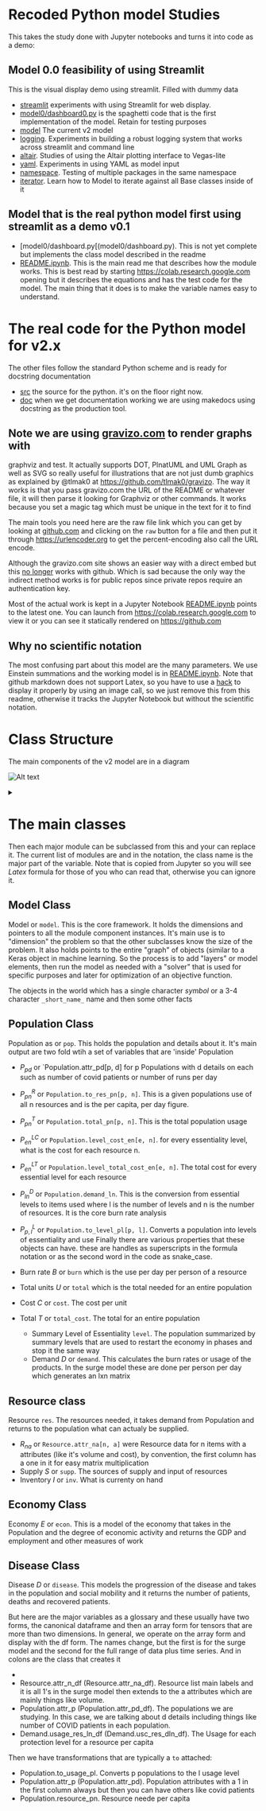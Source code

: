 # Recoded Python model Studies

This takes the study done with Jupyter notebooks and turns it into code as a
demo:

## Model 0.0 feasibility of using Streamlit
This is the visual display demo using streamlit. Filled with dummy data

- [streamlit](streamlit) experiments with using Streamlit for web display.
- [model0/dashboard0.py](model0/dashboard0.py) is the spaghetti code that is the first implementation of the
  model. Retain for testing purposes
- [model](model) The current v2 model
- [logging](logging). Experiments in building a robust logging system that works
  across streamlit and command line
- [altair](altair). Studies of using the Altair plotting interface to Vegas-lite
- [yaml](yaml). Experiments in using YAML as model input
- [namespace](namespace). Testing of multiple packages in the same namespace
- [iterator](iterator). Learn how to Model to iterate against all Base classes
    inside of it

## Model that is the real python model first using streamlit as a demo v0.1

- [model0/dashboard.py[(model0/dashboard.py). This is not yet complete but
  implements the class model described in the readme
- [README.ipynb](README.ipynb). This is the main read me that describes how the
  module works. This is best read by starting https://colab.research.google.com
opening but it describes the equations and has the test code for the model.
 The main thing that it does is to make the variable names easy to understand.


# The real code for the Python model for v2.x
The other files follow the standard Python scheme and is ready for docstring
documentation
- [src](src) the source for the python. it's on the floor right now.
- [doc](doc) when we get documentation working we are using makedocs using
  docstring as the production tool.

## Note we are using [gravizo.com](https://gravizo.com) to render graphs with
graphviz and test. It actually supports DOT, PlnatUML and UML Graph as well as
SVG so really useful for illustrations that are not just dumb graphics as
explained by @tlmak0 at https://github.com/tlmak0/gravizo. The way it works is
that you pass gravizo.com the URL of the README or whatever file, it will then
parse it looking for Graphviz or other commands. It works because you set a
magic tag which must be unique in the text for it to find

The main tools you need here are the raw file link which you can get by looking
at [github.com](https://help.data.world/hc/en-us/articles/115006300048-GitHub-how-to-find-the-sharable-download-URL-for-files-on-GitHub)
and clicking on the `raw` button for a file and then put it
through https://urlencoder.org to get the percent-encoding also call the URL
encode.

Although the gravizo.com site shows an easier way with a direct embed but this
[no longer](https://gist.github.com/svenevs/ce05761128e240e27883e3372ccd4ecd)
works with github. Which is sad because the only way the indirect method works
is for public repos since private repos require an authentication key.

Most of the actual work is kept in a Jupyter Notebook
[README.ipynb](README.ipynb) points to the latest one. You can launch from
https://colab.research.google.com to view it or you can see it statically
rendered on https://github.com

## Why no scientific notation

The most confusing part about this model are the many parameters. We use
Einstein summations and the working model is in [README.ipynb](README.ipynb).
Note that github markdown does not support Latex, so you have to use a
[hack](https://gist.github.com/a-rodin/fef3f543412d6e1ec5b6cf55bf197d7b) to
display it properly by using an image call, so we just remove this from this
readme, otherwise it tracks the Jupyter Notebook but without the scientific
notation.

# Class Structure

The main components of the v2 model are in a diagram

![Alt text](https://g.gravizo.com/source/custom_mark?https%3A%2F%2Fraw.githubusercontent.com%2Frestartus%2Fcovid-projection%2Frich-demo%2Fmodel%2FREADME.md)
<details>
<summary></summary>
custom_mark
  digraph "Class Model" {
    node [shape=box]
    subgraph Pop_class {
      style=filled
      P [label="Population, Essentiality"]
    }
    D [label=Disease]
    P -> D [label="Social Mobility"]
    D -> P [label=Patients]
    E [label=Economy]
    P -> E [label="Stage, Economic Activity"]
    E -> P [label="GDP, Employment"]
    subgraph Res {
      R [label=Resource]
      R -> P [label=Delivery]
      P -> R [label=Demand]
      I [label=Inventory]
      R -> I [label=Fill]
      I -> R [label=Use]
    }
    S [label=Supply]
    R -> S [label="Sales Order"]
    S -> R [label=Fulfillment]
  }
custom_mark
</details>

# The main classes
Then each major module can be subclassed from this and your can replace it. The current list of modules are and in the notation, the class name is the major part of the variable. Note that is copied from Jupyter so you will see $Latex$ formula for those of you who can read that, otherwise you can ignore it.

## Model Class 
Model or `model`. This is the core framework. It holds the dimensions and
pointers to all the module component instances. It's main use is to "dimension"
the problem so that the other subclasses know the size of the problem. It also
holds points to the entire "graph" of objects (similar to a Keras object in
machine learning. So the process is to add "layers" or model elements, then run
the model as needed with a "solver" that is used for specific purposes and later
for optimization of an objective function.

The objects in the world which has a single character $symbol$ or a 3-4
character `_short_name_` name and then some other facts

## Population Class
Population as or `pop`. This holds the population and details about it. It's
main output are two fold wtih a set of variables that are 'inside' Population

- $P_{pd}$ or `Population.attr_pd[p, d] for p Populations with d details on each such as number of covid patients or number of runs per day
- $P^R_{pn}$ or `Population.to_res_pn[p, n]`. This is a given populations use of all n resources and is the per capita, per day figure.
- $P^T_{pn}$ or `Population.total_pn[p, n]`. This is the total population usage
- $P^{LC}_{en}$ or `Population.level_cost_en[e, n]`. for every essentiality level, what is the cost for each resource n.
- $P^{LT}_{en}$ or `Population.level_total_cost_en[e, n]`. The total cost for every essential level for each resource
- $P^{D}_{ln}$ or `Population.demand_ln`. This is the conversion from essential levels to items used where l is the number of levels and n is the number of resources. It is the core burn rate analysis
- $P^{L}_{p,l}$ or `Population.to_level_pl[p, l]`. Converts a population into levels of essentiality and use
Finally there are various properties that these objects can have. these are handles as superscripts in the formula notation or as the second word in the code as snake_case.

- Burn rate $B$ or `burn` which is the use per day per person of a resource
- Total units $U$ or `total` which is the total needed for an entire population
- Cost $C$ or `cost`. The cost per unit
- Total $T$ or `total_cost`. The total for an entire population


  - Summary Level of Essentiality  `level`. The population summarized by summary
    levels
     that are used to restart the economy in phases and stop it the same way 
  - Demand $D$ or `demand`. This calculates the burn rates or usage of the
    products. In the surge model these are done per person per day which
generates an lxn matrix

## Resource class
Resource  `res`. The resources needed, it takes demand from Population and returns to the population what can actualy be supplied.

  - $R_{na}$ or `Resource.attr_na[n, a]` were Resource data for n items with a attributes (like it's volume and cost), by convention, the first column has a one in it for easy matrix multiplication
  - Supply $S$ or `supp`. The sources of supply and input of resources
  - Inventory $I$ or `inv`. What is currenty on hand

## Economy Class
Economy $E$ or `econ`. This is a model of the economy that takes in the Population and the degree of economic activity and returns the GDP and employment and other measures of work

## Disease Class
Disease $D$ or `disease`. This models the progression of the disease and takes in the population and social mobility and it returns the number of patients, deaths and recovered patients.



But here are the major variables as a glossary and these usually have two forms,
the canonical dataframe and then an array form for tensors that are more than
two dimensions. In general, we operate on the array form and display with the df
form. The names change, but the first is for the surge model and the second for
the full range of data plus time series. And in colons are the class that
creates it

- 
- Resource.attr_n_df (Resource.attr_na_df). Resource list main labels and it is all 1's in the surge model
  then extends to the a attributes which are mainly things like volume.
- Population.attr_p (Population.attr_pd_df). The populations we are studying. In this case,
  we are talking about d details including things like number of COVID patients
in each population.
- Demand.usage_res_ln_df (Demand.usc_res_dln_df). The Usage for each protection level for a resource per capita

Then we have transformations that are typically a `to` attached:

- Population.to_usage_pl. Converts p populations to the l usage level
- Population.attr_p (Population.attr_pd). Population attributes with a 1 in the
  first column always but then you can have others like covid patients
- Population.resource_pn. Resource neede per capita
